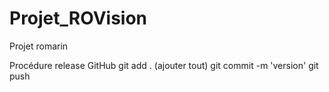 # Projet_ROVision
Projet romarin

Procédure release GitHub
git add . (ajouter tout)
git commit -m 'version'
git push